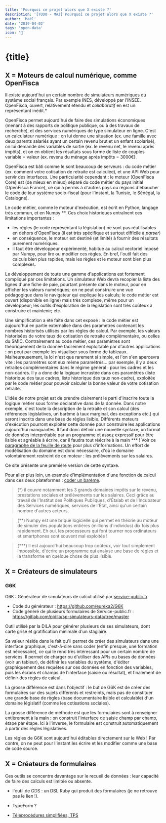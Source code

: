 ```yaml
---
title: 'Pourquoi ce projet alors que X existe ?'
description: '[TODO - MAJ] Pourquoi ce projet alors que X existe ?'
author: 'Maël'
date: '2019-04-02'
tags: 'open-data'
icon: '👀'
---
```


# {title}

## X = Moteurs de calcul numérique, comme OpenFisca

Il existe aujourd'hui un certain nombre de simulateurs numériques du système social français. Par exemple INES, développé par l'INSEE. OpenFisca, ouvert, relativement étendu et _collaboratif_ en est un représentant inédit.\*

OpenFisca permet aujourd'hui de faire des simulations économiques (menant à des rapports de politique publique, ou à des travaux de recherche), et des services numériques de type simulateur en ligne. C'est un calculateur numérique : on lui donne une situation (ex. une famille avec deux parents salariés ayant un certain revenu brut et un enfant scolarisé), on lui demande des variables de sortie (ex. le revenu net, le revenu après impôts), et on en obtient les résultats sous forme de liste de couples variable = valeur (ex. revenu du ménage après impôts = 3000€).

OpenFisca est bâti comme le sont beaucoup de serveurs : du code métier (ex. comment votre cotisation de retraite est calculée), et une API Web pour servir des interfaces. Une particularité cependant : le moteur (OpenFisca Core) est (de mieux en mieux) séparé du code métier du pays initial (OpenFisca France), ce qui a permis à d'autres pays ou régions d'ébaucher le code de leur système socio-fiscal (pour l'instant, la Tunisie, le Sénégal, la Catalogne).

Le code métier, comme le moteur d'exécution, est écrit en Python, langage très commun, et en Numpy \*\*. Ces choix historiques entraînent ces limitations importantes :

-   les règles (le code représentant la législation) ne sont pas réutilisables en dehors d'OpenFisca (il est très spécifique et surtout difficile à _parser_)
-   en conséquence, le moteur est destiné (et limité) à fournir des résultats purement numériques.
-   il faut être développeur expérimenté, habitué au calcul vectoriel imposé par Numpy, pour lire ou modifier ces règles. En bref, l'outil fait des calculs bien plus rapides, mais les règles et le moteur sont bien plus complexes.

Le développement de toute une gamme d'applications est fortement compliqué par ces limitations. Un simulateur Web devra recopier la liste des lignes d'une fiche de paie, pourtant présente dans le moteur, pour en afficher les valeurs numériques; on ne peut construire une vue pédagogique dans le navigateur qui explique les calculs; le code métier est ouvert (disponible en ligne) mais très complexe, même pour un développeur; les outils d'exploration de la législation sont très coûteux à construire et maintenir; etc.

Une simplification a été faite dans cet exposé : le code métier est aujourd'hui en partie externalisé dans des paramètres contenant les nombres historisés utilisés par les règles de calcul. Par exemple, les valeurs historisées de votre taux de cotisation de retraite complémentaire, ou celles du SMIC. Contrairement au code métier, ces paramètres sont théoriquement de la donnée facilement exploitable par d'autres applications : on peut par exemple les visualiser sous forme de tableaux. Malheureusement, la loi n'est que rarement si simple, et l'on s'en apercevra vite : les paramètres sont eux même paramétrés... par exemple, il y a deux retraites complémentaires dans le régime général : pour les cadres et les non-cadres. Il y a donc de la logique incrustée dans ces paramètres (liste historique des taux cadres, liste historique des taux non-cadre), exploitée par le code métier pour pouvoir calculer la bonne valeur de votre cotisation retraite.

L'idée de notre projet est de prendre clairement le parti d'inscrire toute la logique métier sous forme déclarative dans de la donnée. Dans notre exemple, c'est toute la description de la retraite et son calcul (des références législatives, un barème à taux marginal, des exceptions etc.) qui seront inscrits dans une base de règles lisible. Différents moteurs d'exécution pourront exploiter cette donnée pour construire les applications aujourd'hui manquantes. Il faut donc définir une nouvelle syntaxe, un format de données interprétable par un programme et assez expressif pour être lisible et agréable à écrire, car il faudra tout réécrire à la main \*\*\* ! Voir ce [paragraphe de la feuille de route](https://github.com/laem/syso/wiki/Feuille-de-route/_edit#-une-base-documentaire-explorable) pour plus d'informations. Un effort de modélisation du domaine est donc nécessaire, d'où le domaine volontairement restreint de ce moteur : les prélèvements sur les salaires.

Ce site présente une première version de cette syntaxe.

Pour aller plus loin, un example d'implémentation d'une fonction de calcul dans ces deux plateformes : [coder un barème](https://github.com/betagouv/publicodes/wiki/Coder-un-barème-:-publicodes-ou-OpenFisca-%3F).

> (\*) il couvre notamment les 3 grands domaines impôts sur le revenu, prestations sociales et prélèvements sur les salaires. Ceci grâce au travail de l'Institut des Politiques Publiques, d'Étalab et de l'Incubateur des Services numériques, services de l'État, ainsi qu'un certain nombre d'autres acteurs.

> (\*\*) Numpy est une brique logicielle qui permet en théorie au moteur de simuler des populations entières (millions d'individus) dix fois plus rapidement. Eh oui, les processeurs qui font tourner nos ordinateurs et smartphones sont souvent mal exploités !

> (\*\*\*) Il est aujourd'hui beaucoup trop coûteux, voir tout simplement impossible, d'écrire un programme qui analyse une base de règles et la transforme en quelque chose de plus lisible.

## X = Créateurs de simulateurs

### G6K

G6K : Générateur de simulateurs de calcul utilisé par [service-public.fr](http://service-public.fr/).

-   Code du générateur : https://github.com/eureka2/G6K
-   Code généré de plusieurs formulaires de Service-public.fr : https://gitlab.com/pidila/sp-simulateurs-data/tree/master

Outil utilisé par la DILA pour générer plusieurs de ses simulateurs, dont carte grise et gratification minimale d'un stagiaire.

Sa valeur réside dans le fait qu'il permet de créer des simulateurs dans une interface graphique, c'est-à-dire sans coder (enfin presque, une formation est nécessaire), ce qui le rend très intéressant pour un certain nombre de services. Il permet de charger ou d'utiliser des APIs ou bases de données (voir un tableur), de définir les variables du système, d'éditer graphiquement des requêtes sur ces données en fonction des variables, puis les écrans et champs de l'interface (saisie ou résultat), et finalement de définir des règles de calcul.

La grosse différence est dans l'objectif : le but de G6K est de créer des formulaires sur des sujets différents et restreints, mais pas de constituer une grande base de règles (base documentaire lisible et calculable) d'un domaine législatif (comme les cotisations sociales).

La grosse différence de méthode est que les formulaires sont à renseigner entièrement à la main : on construit l'interface de saisie champ par champ, étape par étape. Ici à l'inverse, le formulaire est construit automatiquement à partir des règles législatives.

Les règles de G6K sont aujourd'hui éditables directement sur le Web ! Par contre, on ne peut pour l'instant les écrire et les modifier comme une base de code source.

## X = Créateurs de formulaires

Ces outils se concentre davantage sur le recueil de données : leur capacité de faire des calculs est limitée ou absente.

-   l'outil de GDS : un DSL Ruby qui produit des formulaires (je ne retrouve pas le lien !).

-   TypeForm ?

-   [Téléprocédures simplifiées, TPS](https://tps.apientreprise.fr/)

